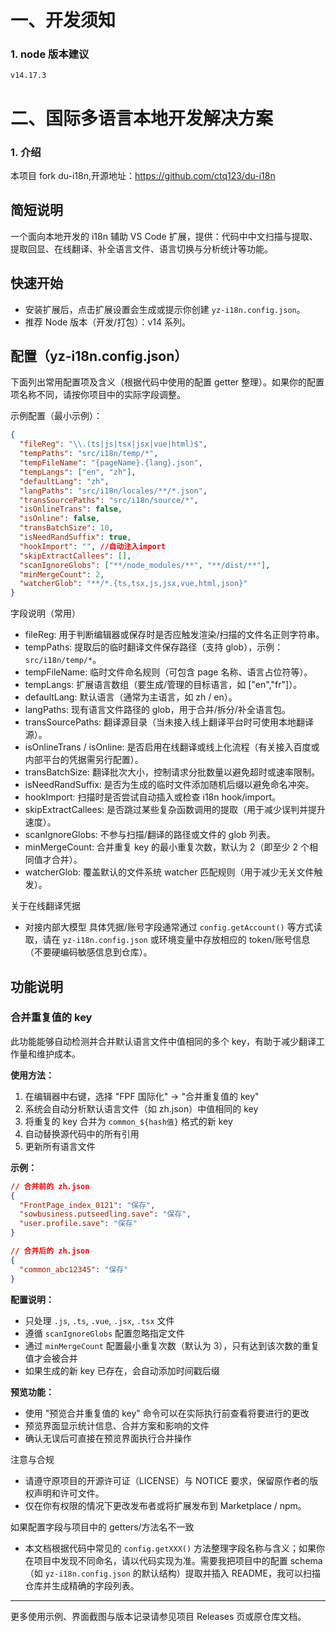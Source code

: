 # 一、开发须知

### 1. node 版本建议

```
v14.17.3
```

# 二、国际多语言本地开发解决方案

### 1. 介绍

本项目 fork du-i18n,开源地址：https://github.com/ctq123/du-i18n

## 简短说明

一个面向本地开发的 i18n 辅助 VS Code 扩展，提供：代码中中文扫描与提取、提取回显、在线翻译、补全语言文件、语言切换与分析统计等功能。

## 快速开始

- 安装扩展后，点击扩展设置会生成或提示你创建 `yz-i18n.config.json`。
- 推荐 Node 版本（开发/打包）：v14 系列。

## 配置（yz-i18n.config.json）

下面列出常用配置项及含义（根据代码中使用的配置 getter 整理）。如果你的配置项名称不同，请按你项目中的实际字段调整。

示例配置（最小示例）：

```json
{
  "fileReg": "\\.(ts|js|tsx|jsx|vue|html)$",
  "tempPaths": "src/i18n/temp/*",
  "tempFileName": "{pageName}.{lang}.json",
  "tempLangs": ["en", "zh"],
  "defaultLang": "zh",
  "langPaths": "src/i18n/locales/**/*.json",
  "transSourcePaths": "src/i18n/source/*",
  "isOnlineTrans": false,
  "isOnline": false,
  "transBatchSize": 10,
  "isNeedRandSuffix": true,
  "hookImport": "", //自动注入import
  "skipExtractCallees": [],
  "scanIgnoreGlobs": ["**/node_modules/**", "**/dist/**"],
  "minMergeCount": 2,
  "watcherGlob": "**/*.{ts,tsx,js,jsx,vue,html,json}"
}
```

字段说明（常用）

- fileReg: 用于判断编辑器或保存时是否应触发渲染/扫描的文件名正则字符串。
- tempPaths: 提取后的临时翻译文件保存路径（支持 glob），示例：`src/i18n/temp/*`。
- tempFileName: 临时文件命名规则（可包含 page 名称、语言占位符等）。
- tempLangs: 扩展语言数组（要生成/管理的目标语言，如 ["en","fr"]）。
- defaultLang: 默认语言（通常为主语言，如 zh / en）。
- langPaths: 现有语言文件路径的 glob，用于合并/拆分/补全语言包。
- transSourcePaths: 翻译源目录（当未接入线上翻译平台时可使用本地翻译源）。
- isOnlineTrans / isOnline: 是否启用在线翻译或线上化流程（有关接入百度或内部平台的凭据需另行配置）。
- transBatchSize: 翻译批次大小，控制请求分批数量以避免超时或速率限制。
- isNeedRandSuffix: 是否为生成的临时文件添加随机后缀以避免命名冲突。
- hookImport: 扫描时是否尝试自动插入或检查 i18n hook/import。
- skipExtractCallees: 是否跳过某些复杂函数调用的提取（用于减少误判并提升速度）。
- scanIgnoreGlobs: 不参与扫描/翻译的路径或文件的 glob 列表。
- minMergeCount: 合并重复 key 的最小重复次数，默认为 2（即至少 2 个相同值才合并）。
- watcherGlob: 覆盖默认的文件系统 watcher 匹配规则（用于减少无关文件触发）。

关于在线翻译凭据

- 对接内部大模型
  具体凭据/账号字段通常通过 `config.getAccount()` 等方式读取，请在 `yz-i18n.config.json` 或环境变量中存放相应的 token/账号信息（不要硬编码敏感信息到仓库）。

## 功能说明

### 合并重复值的 key

此功能能够自动检测并合并默认语言文件中值相同的多个 key，有助于减少翻译工作量和维护成本。

**使用方法：**

1. 在编辑器中右键，选择 "FPF 国际化" -> "合并重复值的 key"
2. 系统会自动分析默认语言文件（如 zh.json）中值相同的 key
3. 将重复的 key 合并为 `common_${hash值}` 格式的新 key
4. 自动替换源代码中的所有引用
5. 更新所有语言文件

**示例：**

```json
// 合并前的 zh.json
{
  "FrontPage_index_0121": "保存",
  "sowbusiness.putseedling.save": "保存",
  "user.profile.save": "保存"
}

// 合并后的 zh.json
{
  "common_abc12345": "保存"
}
```

**配置说明：**

- 只处理 `.js`, `.ts`, `.vue`, `.jsx`, `.tsx` 文件
- 遵循 `scanIgnoreGlobs` 配置忽略指定文件
- 通过 `minMergeCount` 配置最小重复次数（默认为 3），只有达到该次数的重复值才会被合并
- 如果生成的新 key 已存在，会自动添加时间戳后缀

**预览功能：**

- 使用 "预览合并重复值的 key" 命令可以在实际执行前查看将要进行的更改
- 预览界面显示统计信息、合并方案和影响的文件
- 确认无误后可直接在预览界面执行合并操作

注意与合规

- 请遵守原项目的开源许可证（LICENSE）与 NOTICE 要求，保留原作者的版权声明和许可文件。
- 仅在你有权限的情况下更改发布者或将扩展发布到 Marketplace / npm。

如果配置字段与项目中的 getters/方法名不一致

- 本文档根据代码中常见的 `config.getXXX()` 方法整理字段名称与含义；如果你在项目中发现不同命名，请以代码实现为准。需要我把项目中的配置 schema（如 `yz-i18n.config.json` 的默认结构）提取并插入 README，我可以扫描仓库并生成精确的字段列表。

---

更多使用示例、界面截图与版本记录请参见项目 Releases 页或原仓库文档。
